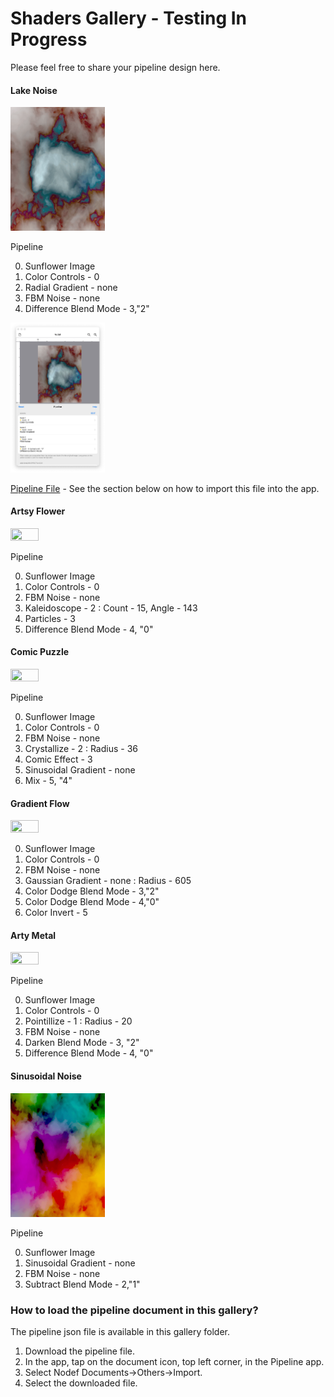 #  Shaders Gallery - Testing In Progress

Please feel free to share your pipeline design here.

#### Lake Noise
<img src=Lake.gif width="30%" height="30%">  

Pipeline

0. Sunflower Image
1. Color Controls - 0
2. Radial Gradient - none
3. FBM Noise - none
4. Difference Blend Mode - 3,"2"

<img src=LakePipeline.jpg width="30%" height="30%">  

[Pipeline File](Lake.json) - See the section below on how to import this file into the app.

#### Artsy Flower
<img src=ArtsyFlower.gif width="30%" height="30%"> 

Pipeline

0. Sunflower Image
1. Color Controls - 0
2. FBM Noise - none
2. Kaleidoscope - 2 : Count - 15, Angle - 143
4. Particles - 3
5. Difference Blend Mode - 4, "0"

#### Comic Puzzle
<img src=ComicPuzzle.gif width="30%" height="30%">  

Pipeline

0. Sunflower Image
1. Color Controls - 0
2. FBM Noise - none
3. Crystallize - 2 : Radius - 36
4. Comic Effect - 3
5. Sinusoidal Gradient - none
5. Mix - 5, "4"

#### Gradient Flow
<img src=GradientFlow.gif width="30%" height="30%"> 

0. Sunflower Image
1. Color Controls - 0
2. FBM Noise - none
3. Gaussian Gradient - none : Radius - 605
4. Color Dodge Blend Mode - 3,"2"
5. Color Dodge Blend Mode - 4,"0"
6. Color Invert - 5

#### Arty Metal
<img src=ArtyMetal.gif width="30%" height="30%"> 

Pipeline

0. Sunflower Image
1. Color Controls - 0
2. Pointillize - 1 : Radius - 20
3. FBM Noise - none
4. Darken Blend Mode - 3, "2"
5. Difference Blend Mode - 4, "0"

#### Sinusoidal Noise
<img src=SinusoidalNoise.gif width="30%" height="30%"> 

Pipeline

0. Sunflower Image
1. Sinusoidal Gradient - none
2. FBM Noise - none
4. Subtract Blend Mode - 2,"1"

### How to load the pipeline document in this gallery?

The pipeline json file is available in this gallery folder.

1. Download the pipeline file.
2. In the app, tap on the document icon, top left corner, in the Pipeline app.
3. Select Nodef Documents->Others->Import.
4. Select the downloaded file.

